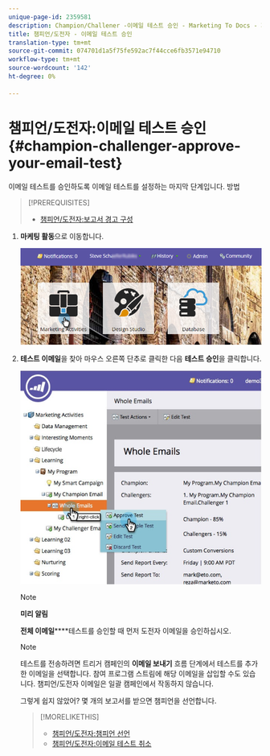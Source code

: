 ```yaml
---
unique-page-id: 2359581
description: Champion/Challener -이메일 테스트 승인 - Marketing To Docs - 제품 설명서
title: 챔피언/도전자 - 이메일 테스트 승인
translation-type: tm+mt
source-git-commit: 074701d1a5f75fe592ac7f44cce6fb3571e94710
workflow-type: tm+mt
source-wordcount: '142'
ht-degree: 0%

---
```



# 챔피언/도전자:이메일 테스트 승인 {#champion-challenger-approve-your-email-test}

이메일 테스트를 승인하도록 이메일 테스트를 설정하는 마지막 단계입니다. 방법

>[!PREREQUISITES]
>
>* [챔피언/도전자:보고서 경고 구성](champion-challenger-configure-report-alerts.md)

>



1. **마케팅 활동**&#x200B;으로 이동합니다.

   ![](assets/login-marketing-activities-1.png)

1. **테스트 이메일**&#x200B;을 찾아 마우스 오른쪽 단추로 클릭한 다음 **테스트 승인**&#x200B;을 클릭합니다.

   ![](assets/champion3.jpg)

   >[!NOTE]
   >
   >**미리 알림**
   >
   >
   >**전체 이메일******테스트를 승인할 때 먼저 도전자 이메일을 승인하십시오.

   >[!NOTE]
   >
   >테스트를 전송하려면 트리거 캠페인의 **이메일 보내기** 흐름 단계에서 테스트를 추가한 이메일을 선택합니다. 참여 프로그램 스트림에 해당 이메일을 삽입할 수도 있습니다. 챔피언/도전자 이메일은 일괄 캠페인에서 작동하지 않습니다.

   그렇게 쉽지 않았어? 몇 개의 보고서를 받으면 챔피언을 선언합니다.

   >[!MORELIKETHIS]
   >
   >
   >    
   >    
   >    * [챔피언/도전자:챔피언 선언](champion-challenger-declare-a-champion.md)
   >    * [챔피언/도전자:이메일 테스트 취소](champion-challenger-discard-an-email-test.md)


